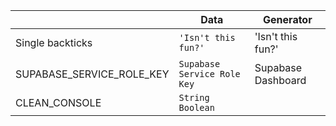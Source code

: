 |                |Data                      |Generator                     |
|----------------|-------------------------------|-------------------------|
|Single backticks|`'Isn't this fun?'`            |'Isn't this fun?'            |
| SUPABASE_SERVICE_ROLE_KEY | `Supabase Service Role Key` | Supabase Dashboard |
| CLEAN_CONSOLE  | `String Boolean`              | |
 

